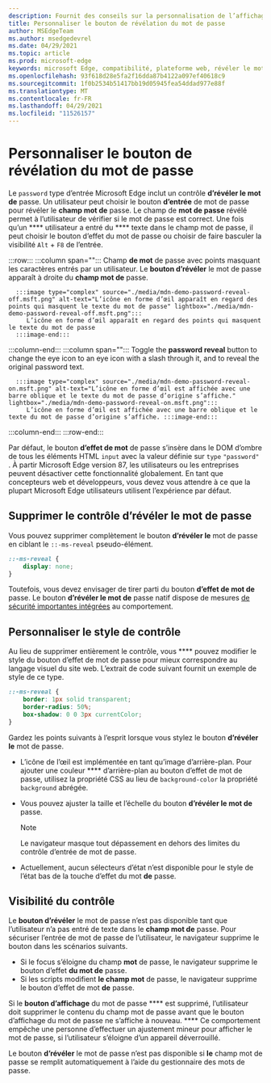 ```yaml
---
description: Fournit des conseils sur la personnalisation de l’affichage du bouton d’affichage du mot de passe
title: Personnaliser le bouton de révélation du mot de passe
author: MSEdgeTeam
ms.author: msedgedevrel
ms.date: 04/29/2021
ms.topic: article
ms.prod: microsoft-edge
keywords: microsoft Edge, compatibilité, plateforme web, révéler le mot de passe, icône d’œil
ms.openlocfilehash: 93f618d28e5fa2f16dda87b4122a097ef40618c9
ms.sourcegitcommit: 1f0b2534b51417bb19d05945fea54ddad977e88f
ms.translationtype: MT
ms.contentlocale: fr-FR
ms.lasthandoff: 04/29/2021
ms.locfileid: "11526157"
---
```

# <a name="customize-the-password-reveal-button"></a>Personnaliser le bouton de révélation du mot de passe  

Le `password` type d’entrée Microsoft Edge inclut un contrôle **d’révéler le mot de** passe.  Un utilisateur peut choisir le bouton **d’entrée** de mot de passe pour révéler le **champ mot de** passe.  Le champ de **mot de passe** révélé permet à l’utilisateur de vérifier si le mot de passe est correct.  Une fois qu’un **** utilisateur a entré du **** texte dans le champ mot de passe, il peut choisir le bouton d’effet du mot de passe ou choisir de faire basculer la visibilité `Alt` + `F8` de l’entrée.  

:::row:::
   :::column span="":::
      Champ **de mot** de passe avec points masquant les caractères entrés par un utilisateur.  Le **bouton d’révéler** le mot de passe apparaît à droite du **champ mot de** passe.
      
      :::image type="complex" source="./media/mdn-demo-password-reveal-off.msft.png" alt-text="L’icône en forme d’œil apparaît en regard des points qui masquent le texte du mot de passe" lightbox="./media/mdn-demo-password-reveal-off.msft.png":::
         L’icône en forme d’œil apparaît en regard des points qui masquent le texte du mot de passe  
      :::image-end:::  
   :::column-end:::
   :::column span="":::
      Toggle the **password reveal** button to change the eye icon to an eye icon with a slash through it, and to reveal the original password text.  
      
      :::image type="complex" source="./media/mdn-demo-password-reveal-on.msft.png" alt-text="L’icône en forme d’œil est affichée avec une barre oblique et le texte du mot de passe d’origine s’affiche." lightbox="./media/mdn-demo-password-reveal-on.msft.png":::
         L’icône en forme d’œil est affichée avec une barre oblique et le texte du mot de passe d’origine s’affiche. :::image-end:::  
   :::column-end:::
:::row-end:::  

Par défaut, le bouton **d’effet de mot** de passe s’insère dans le DOM d’ombre de tous les éléments HTML `input` avec la valeur définie sur `type` `"password"` .  À partir Microsoft Edge version 87, [][DeployedgeMicrosoftEdgePoliciesPasswordrevealenabled] les utilisateurs ou les entreprises peuvent désactiver cette fonctionnalité globalement.  En tant que concepteurs web et développeurs, vous devez vous attendre à ce que la plupart Microsoft Edge utilisateurs utilisent l’expérience par défaut.  

## <a name="remove-the-password-reveal-control"></a>Supprimer le contrôle d’révéler le mot de passe  

Vous pouvez supprimer complètement le bouton **d’révéler le** mot de passe en ciblant le `::-ms-reveal` pseudo-élément.  

```css
::-ms-reveal {
    display: none;
}
```  

Toutefois, vous devez envisager de tirer parti du bouton **d’effet de mot de** passe.  Le bouton **d’révéler le mot de** passe natif dispose de mesures [de sécurité importantes intégrées](#visibility-of-the-control) au comportement.  

## <a name="customize-the-control-style"></a>Personnaliser le style de contrôle  

Au lieu de supprimer entièrement le contrôle, vous **** pouvez modifier le style du bouton d’effet de mot de passe pour mieux correspondre au langage visuel du site web.  L’extrait de code suivant fournit un exemple de style de ce type.  

```css
::-ms-reveal {
    border: 1px solid transparent;
    border-radius: 50%;
    box-shadow: 0 0 3px currentColor;
}
```  

Gardez les points suivants à l’esprit lorsque vous stylez le bouton **d’révéler le** mot de passe.  

*   L’icône de l’œil est implémentée en tant qu’image d’arrière-plan.  Pour ajouter une couleur **** d’arrière-plan au bouton d’effet de mot de passe, utilisez la propriété CSS au lieu de `background-color` la propriété `background` abrégée.  
*   Vous pouvez ajuster la taille et l’échelle du bouton **d’révéler le mot de** passe.  
    
    > [!NOTE]
    >Le navigateur masque tout dépassement en dehors des limites du contrôle d’entrée de mot de passe.  
    
*   Actuellement, aucun sélecteurs d’état n’est disponible pour le style de l’état bas de la touche d’effet du mot **de** passe.  
    
## <a name="visibility-of-the-control"></a>Visibilité du contrôle  

Le **bouton d’révéler** le mot de passe n’est pas disponible tant que l’utilisateur n’a pas entré de texte dans le **champ mot de** passe.  Pour sécuriser l’entrée de mot de passe de l’utilisateur, le navigateur supprime le bouton dans les scénarios suivants.

*   Si le focus s’éloigne du champ **mot** de passe, le navigateur supprime le bouton d’effet **du mot de** passe.  
*   Si les scripts modifient **le champ mot** de passe, le navigateur supprime le bouton d’effet de mot **de** passe.  

Si le **bouton d’affichage** du mot de passe **** est supprimé, l’utilisateur doit supprimer le contenu du champ mot de passe avant que le bouton d’affichage du mot de passe ne s’affiche à nouveau. **** Ce comportement empêche une personne d’effectuer un ajustement mineur pour afficher le mot de passe, si l’utilisateur s’éloigne d’un appareil déverrouillé.
    
Le bouton **d’révéler** le mot de passe n’est pas disponible si **le** champ mot de passe se remplit automatiquement à l’aide du gestionnaire des mots de passe.  

<!-- links -->  

[DeployedgeMicrosoftEdgePoliciesPasswordrevealenabled]: /deployedge/microsoft-edge-policies#passwordrevealenabled "PasswordRevealEnabled - Microsoft Edge - Stratégies | Documents Microsoft"  
